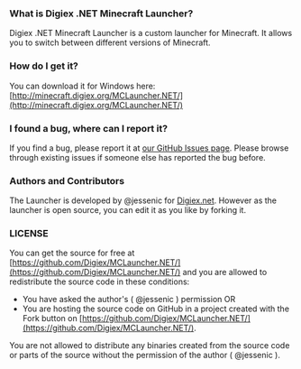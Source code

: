 ### What is Digiex .NET Minecraft Launcher?
Digiex .NET Minecraft Launcher is a custom launcher for Minecraft. It allows you to switch between different versions of Minecraft.

### How do I get it?
You can download it for Windows here: [http://minecraft.digiex.org/MCLauncher.NET/](http://minecraft.digiex.org/MCLauncher.NET/)

### I found a bug, where can I report it?
If you find a bug, please report it at [our GitHub Issues page](https://github.com/Digiex/MCLauncher.NET/issues). Please browse through existing issues if someone else has reported the bug before.

### Authors and Contributors
The Launcher is developed by @jessenic for [Digiex.net](http://digiex.net). However as the launcher is open source, you can edit it as you like by forking it.

### LICENSE
You can get the source for free at [https://github.com/Digiex/MCLauncher.NET/](https://github.com/Digiex/MCLauncher.NET/) and you are allowed to redistribute the source code in these conditions:
* You have asked the author's ( @jessenic ) permission OR
* You are hosting the source code on GitHub in a project created with the Fork button on [https://github.com/Digiex/MCLauncher.NET/](https://github.com/Digiex/MCLauncher.NET/).

You are not allowed to distribute any binaries created from the source code or parts of the source without the permission of the author ( @jessenic ).